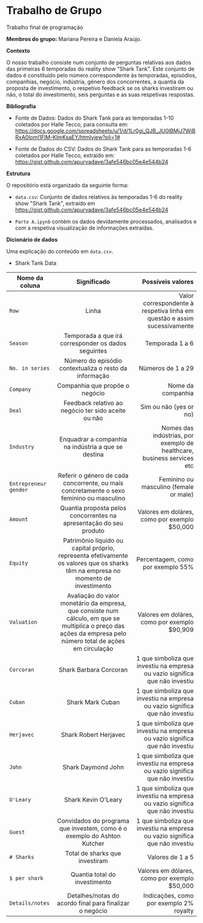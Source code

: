 # Trabalho de Grupo
Trabalho final de programação

**Membros do grupo:** Mariana Pereira e Daniela Araújo.

**Contexto**

O nosso trabalho consiste num conjunto de perguntas relativas aos dados das primeiras 6 temporadas do reality show "Shark Tank". Este conjunto de dados é constituído pelo número correspondente às temporadas, episódios, companhias, negócio, indústria, género dos concorrentes, a quantia da proposta de investimento, o respetivo feedback se os sharks investiram ou não, o total do investimento, seis perguntas e as suas respetivas respostas. 

**Bibliografia**

* Fonte de Dados: Dados do Shark Tank para as temporadas 1-10 coletados por Halle Tecco, para consulta em: https://docs.google.com/spreadsheets/u/1/d/1Lr0gi_QJB_JU0lBMjJ7WiBRxA0loml1FlM-KlmKsaEY/htmlview?pli=1#

* Fonte de Dados do CSV: Dados do Shark Tank para as temporadas 1-6 coletados por Halle Tecco, extraído em: https://gist.github.com/apurvadave/3afe546bc05e4e544b24

**Estrutura**

O repositório está organizado da seguinte forma:
+ `data.csv`: Conjunto de dados relativos às temporadas 1-6 do reality show "Shark Tank", extraído em https://gist.github.com/apurvadave/3afe546bc05e4e544b24

+ `Parte A.ipynb` contém os dados devidamente processados, analisados e com a respetiva visualização de informações extraídas.

**Dicionário de dados**

Uma explicação do conteúdo em `data.csv`.

* Shark Tank Data

| Nome da coluna        | Significado           | Possíveis valores  |
| ------------- |:-------------:| -----:|
| `Row` | Linha | Valor correspondente à respetiva linha em questão e assim sucessivamente |
| `Season` | Temporada a que irá corresponder os dados seguintes | Temporada 1 a 6 |
| `No. in series` | Número do episódio contextualiza o resto da informação | Números de 1 a 29 |
| `Company` | Companhia que propõe o negócio | Nome da companhia |
| `Deal` | Feedback relativo ao negócio ter sido aceite ou não | Sim ou não (yes or no) |
| `Industry` | Enquadrar a companhia na indústria a que se destina | Nomes das indústrias, por exemplo de healthcare, business services etc |
| `Entrepreneur gender` | Referir o género de cada concorrente, ou mais concretamente o sexo feminino ou masculino | Feminino ou masculino (female or male) |
| `Amount` | Quantia proposta pelos concorrentes na apresentação do seu produto | Valores em doláres, como por exemplo $50,000 |
| `Equity` | Patrimônio líquido ou capital próprio, representa efetivamente os valores que os sharks têm na empresa no momento de investimento | Percentagem, como por exemplo 55% |
| `Valuation` | Avaliação do valor monetário da empresa, que consiste num cálculo, em que se multiplica o preço das ações da empresa pelo número total de ações em circulação |  Valores em doláres, como por exemplo $90,909 |
| `Corcoran` | Shark Barbara Corcoran | 1 que simboliza que investiu na empresa ou vazio significa que não investiu |
| `Cuban` | Shark Mark Cuban | 1 que simboliza que investiu na empresa ou vazio significa que não investiu |
| `Herjavec` | Shark Robert Herjavec | 1 que simboliza que investiu na empresa ou vazio significa que não investiu |
| `John` | Shark Daymond John | 1 que simboliza que investiu na empresa ou vazio significa que não investiu |
| `O'Leary` | Shark Kevin O'Leary | 1 que simboliza que investiu na empresa ou vazio significa que não investiu |
| `Guest` | Convidados do programa que investem, como é o exemplo do Ashton Kutcher | 1 que simboliza que investiu na empresa ou vazio significa que não investiu |
| `# Sharks` | Total de sharks que investiram | Valores de 1 a 5 |
| `$ per shark` | Quantia total do investimento | Valores em dólares, como por exemplo $50,000 |
| `Details/notes` | Detalhes/notas do acordo final para finalizar o negócio | Indicações, como por exemplo 2% royalty |
